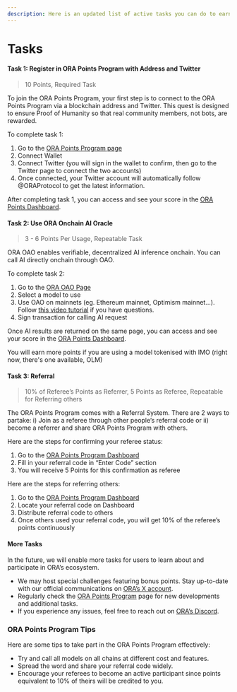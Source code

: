 ```yaml
---
description: Here is an updated list of active tasks you can do to earn points.
---
```


# Tasks

#### **Task 1: Register in ORA Points Program with Address and Twitter** <a href="#heading-task-1-register-in-ora-points-program-with-address-and-twitter" id="heading-task-1-register-in-ora-points-program-with-address-and-twitter"></a>

> 10 Points, Required Task

To join the ORA Points Program, your first step is to connect to the ORA Points Program via a blockchain address and Twitter. This quest is designed to ensure Proof of Humanity so that real community members, not bots, are rewarded.

To complete task 1:

1. Go to the [ORA Points Program page](https://www.ora.io/app/tasks)
2. Connect Wallet
3. Connect Twitter (you will sign in the wallet to confirm, then go to the Twitter page to connect the two accounts)
4. Once connected, your Twitter account will automatically follow @ORAProtocol to get the latest information.

After completing task 1, you can access and see your score in the [ORA Points Dashboard](https://www.ora.io/app/tasks/dashboard).

#### Task 2: Use ORA Onchain AI Oracle <a href="#heading-task-2-use-ora-onchain-ai-oracle" id="heading-task-2-use-ora-onchain-ai-oracle"></a>

> 3 - 6 Points Per Usage, Repeatable Task

ORA OAO enables verifiable, decentralized AI inference onchain. You can call AI directly onchain through OAO.

To complete task 2:

1. Go to the [ORA OAO Page](https://www.ora.io/app/opml/models)
2. Select a model to use
3. Use OAO on mainnets (eg. Ethereum mainnet, Optimism mainnet…). Follow [this video tutorial](https://www.youtube.com/watch?v=8fcJbeKN1uM) if you have questions.
4. Sign transaction for calling AI request

Once AI results are returned on the same page, you can access and see your score in the [ORA Points Dashboard](https://www.ora.io/app/tasks/dashboard).

You will earn more points if you are using a model tokenised with IMO (right now, there's one available, OLM)

#### Task 3: Referral <a href="#heading-task-3-referral" id="heading-task-3-referral"></a>

> 10% of Referee’s Points as Referrer, 5 Points as Referee, Repeatable for Referring others

The ORA Points Program comes with a Referral System. There are 2 ways to partake: i) Join as a referee through other people’s referral code or ii) become a referrer and share ORA Points Program with others.

Here are the steps for confirming your referee status:

1. Go to the [ORA Points Program Dashboard](https://www.ora.io/app/tasks/dashboard)
2. Fill in your referral code in “Enter Code” section
3. You will receive 5 Points for this confirmation as referee

Here are the steps for referring others:

1. Go to the [ORA Points Program Dashboard](https://www.ora.io/app/tasks/dashboard)
2. Locate your referral code on Dashboard
3. Distribute referral code to others
4. Once others used your referral code, you will get 10% of the referee’s points continuously

#### More Tasks <a href="#heading-more-tasks" id="heading-more-tasks"></a>

In the future, we will enable more tasks for users to learn about and participate in ORA’s ecosystem.

* We may host special challenges featuring bonus points. Stay up-to-date with our official communications on [ORA’s X account](https://x.com/oraprotocol).
* Regularly check the [ORA Points Program](https://www.ora.io/app/tasks) page for new developments and additional tasks.
* If you experience any issues, feel free to reach out on [ORA’s Discord](https://discord.com/invite/MgyYbW9dQj).

### ORA Points Program Tips <a href="#heading-ora-points-program-tips" id="heading-ora-points-program-tips"></a>

Here are some tips to take part in the ORA Points Program effectively:

* Try and call all models on all chains at different cost and features.
* Spread the word and share your referral code widely.
* Encourage your referees to become an active participant since points equivalent to 10% of theirs will be credited to you.
